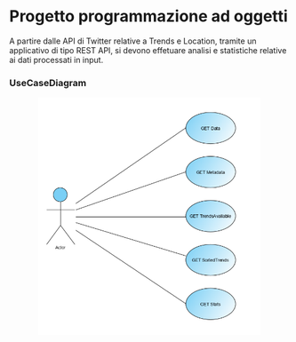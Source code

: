 # Progetto programmazione ad oggetti
A partire dalle API di Twitter relative a Trends e Location, tramite un applicativo di tipo REST API, si devono effetuare analisi e statistiche relative ai dati processati in input.

### UseCaseDiagram
<p align="center">
  <img src="https://github.com/AndreaCamilloni/OOP2020/blob/master/varie/UseCase.png" width="400" title="UseCase">
</p>
